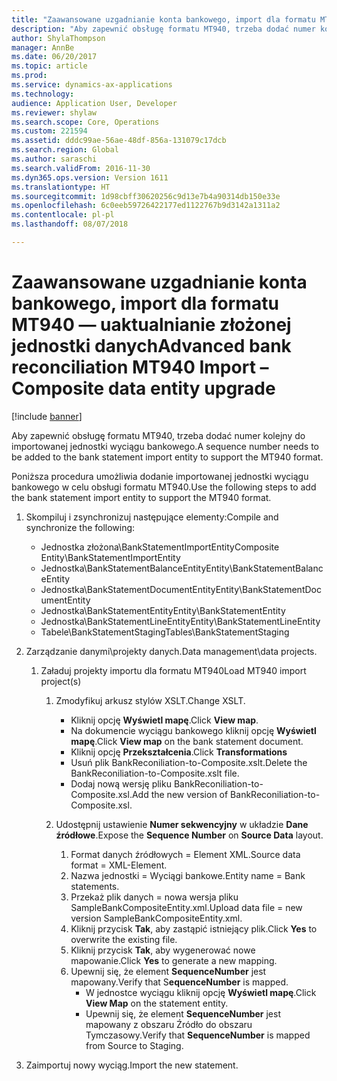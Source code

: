 ```yaml
---
title: "Zaawansowane uzgadnianie konta bankowego, import dla formatu MT940 — uaktualnianie złożonej jednostki danych"
description: "Aby zapewnić obsługę formatu MT940, trzeba dodać numer kolejny do importowanej jednostki wyciągu bankowego."
author: ShylaThompson
manager: AnnBe
ms.date: 06/20/2017
ms.topic: article
ms.prod: 
ms.service: dynamics-ax-applications
ms.technology: 
audience: Application User, Developer
ms.reviewer: shylaw
ms.search.scope: Core, Operations
ms.custom: 221594
ms.assetid: dddc99ae-56ae-48df-856a-131079c17dcb
ms.search.region: Global
ms.author: saraschi
ms.search.validFrom: 2016-11-30
ms.dyn365.ops.version: Version 1611
ms.translationtype: HT
ms.sourcegitcommit: 1d98cbff30620256c9d13e7b4a90314db150e33e
ms.openlocfilehash: 6c0eeb59726422177ed1122767b9d3142a1311a2
ms.contentlocale: pl-pl
ms.lasthandoff: 08/07/2018

---
```


# <a name="advanced-bank-reconciliation-mt940-import--composite-data-entity-upgrade"></a><span data-ttu-id="ef246-103">Zaawansowane uzgadnianie konta bankowego, import dla formatu MT940 — uaktualnianie złożonej jednostki danych</span><span class="sxs-lookup"><span data-stu-id="ef246-103">Advanced bank reconciliation MT940 Import – Composite data entity upgrade</span></span>

[!include [banner](../includes/banner.md)]

<span data-ttu-id="ef246-104">Aby zapewnić obsługę formatu MT940, trzeba dodać numer kolejny do importowanej jednostki wyciągu bankowego.</span><span class="sxs-lookup"><span data-stu-id="ef246-104">A sequence number needs to be added to the bank statement import entity to support the MT940 format.</span></span> 

<span data-ttu-id="ef246-105">Poniższa procedura umożliwia dodanie importowanej jednostki wyciągu bankowego w celu obsługi formatu MT940.</span><span class="sxs-lookup"><span data-stu-id="ef246-105">Use the following steps to add the bank statement import entity to support the MT940 format.</span></span>

1.  <span data-ttu-id="ef246-106">Skompiluj i zsynchronizuj następujące elementy:</span><span class="sxs-lookup"><span data-stu-id="ef246-106">Compile and synchronize the following:</span></span>
    -   <span data-ttu-id="ef246-107">Jednostka złożona\\BankStatementImportEntity</span><span class="sxs-lookup"><span data-stu-id="ef246-107">Composite Entity\\BankStatementImportEntity</span></span>
    -   <span data-ttu-id="ef246-108">Jednostka\\BankStatementBalanceEntity</span><span class="sxs-lookup"><span data-stu-id="ef246-108">Entity\\BankStatementBalanceEntity</span></span>
    -   <span data-ttu-id="ef246-109">Jednostka\\BankStatementDocumentEntity</span><span class="sxs-lookup"><span data-stu-id="ef246-109">Entity\\BankStatementDocumentEntity</span></span>
    -   <span data-ttu-id="ef246-110">Jednostka\\BankStatementEntity</span><span class="sxs-lookup"><span data-stu-id="ef246-110">Entity\\BankStatementEntity</span></span>
    -   <span data-ttu-id="ef246-111">Jednostka\\BankStatementLineEntity</span><span class="sxs-lookup"><span data-stu-id="ef246-111">Entity\\BankStatementLineEntity</span></span>
    -   <span data-ttu-id="ef246-112">Tabele\\BankStatementStaging</span><span class="sxs-lookup"><span data-stu-id="ef246-112">Tables\\BankStatementStaging</span></span>

2.  <span data-ttu-id="ef246-113">Zarządzanie danymi\\projekty danych.</span><span class="sxs-lookup"><span data-stu-id="ef246-113">Data management\\data projects.</span></span>
    1.  <span data-ttu-id="ef246-114">Załaduj projekty importu dla formatu MT940</span><span class="sxs-lookup"><span data-stu-id="ef246-114">Load MT940 import project(s)</span></span>
        1.  <span data-ttu-id="ef246-115">Zmodyfikuj arkusz stylów XSLT.</span><span class="sxs-lookup"><span data-stu-id="ef246-115">Change XSLT.</span></span>
            -   <span data-ttu-id="ef246-116">Kliknij opcję **Wyświetl mapę**.</span><span class="sxs-lookup"><span data-stu-id="ef246-116">Click **View map**.</span></span>
            -   <span data-ttu-id="ef246-117">Na dokumencie wyciągu bankowego kliknij opcję **Wyświetl mapę**.</span><span class="sxs-lookup"><span data-stu-id="ef246-117">Click **View map** on the bank statement document.</span></span>
            -   <span data-ttu-id="ef246-118">Kliknij opcję **Przekształcenia**.</span><span class="sxs-lookup"><span data-stu-id="ef246-118">Click **Transformations**</span></span>
            -   <span data-ttu-id="ef246-119">Usuń plik BankReconiliation-to-Composite.xslt.</span><span class="sxs-lookup"><span data-stu-id="ef246-119">Delete the BankReconiliation-to-Composite.xslt file.</span></span>
            -   <span data-ttu-id="ef246-120">Dodaj nową wersję pliku BankReconiliation-to-Composite.xsl.</span><span class="sxs-lookup"><span data-stu-id="ef246-120">Add the new version of BankReconiliation-to-Composite.xsl.</span></span>

        2.  <span data-ttu-id="ef246-121">Udostępnij ustawienie **Numer sekwencyjny** w układzie **Dane źródłowe**.</span><span class="sxs-lookup"><span data-stu-id="ef246-121">Expose the **Sequence Number** on **Source Data** layout.</span></span>
            1.  <span data-ttu-id="ef246-122">Format danych źródłowych = Element XML.</span><span class="sxs-lookup"><span data-stu-id="ef246-122">Source data format = XML-Element.</span></span>
            2.  <span data-ttu-id="ef246-123">Nazwa jednostki = Wyciągi bankowe.</span><span class="sxs-lookup"><span data-stu-id="ef246-123">Entity name = Bank statements.</span></span>
            3.  <span data-ttu-id="ef246-124">Przekaż plik danych = nowa wersja pliku SampleBankCompositeEntity.xml.</span><span class="sxs-lookup"><span data-stu-id="ef246-124">Upload data file = new version SampleBankCompositeEntity.xml.</span></span>
            4.  <span data-ttu-id="ef246-125">Kliknij przycisk **Tak**, aby zastąpić istniejący plik.</span><span class="sxs-lookup"><span data-stu-id="ef246-125">Click **Yes** to overwrite the existing file.</span></span>
            5.  <span data-ttu-id="ef246-126">Kliknij przycisk **Tak**, aby wygenerować nowe mapowanie.</span><span class="sxs-lookup"><span data-stu-id="ef246-126">Click **Yes** to generate a new mapping.</span></span>
            6.  <span data-ttu-id="ef246-127">Upewnij się, że element **SequenceNumber** jest mapowany.</span><span class="sxs-lookup"><span data-stu-id="ef246-127">Verify that S**equenceNumber** is mapped.</span></span>
                -   <span data-ttu-id="ef246-128">W jednostce wyciągu kliknij opcję **Wyświetl mapę**.</span><span class="sxs-lookup"><span data-stu-id="ef246-128">Click **View Map** on the statement entity.</span></span>
                -   <span data-ttu-id="ef246-129">Upewnij się, że element **SequenceNumber** jest mapowany z obszaru Źródło do obszaru Tymczasowy.</span><span class="sxs-lookup"><span data-stu-id="ef246-129">Verify that **SequenceNumber** is mapped from Source to Staging.</span></span>

3.  <span data-ttu-id="ef246-130">Zaimportuj nowy wyciąg.</span><span class="sxs-lookup"><span data-stu-id="ef246-130">Import the new statement.</span></span>






